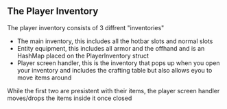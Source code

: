## The Player Inventory
The player inventory consists of 3 diffrent "inventories"
 - The main inventory, this includes all the hotbar slots and normal slots
 - Entity equipment, this includes all armor and the offhand and is an HashMap placed on the PlayerInventory struct
 - Player screen handler, this is the inventory that pops up when you open your inventory and includes the crafting table but also allows eyou to move items around

 While the first two are presistent with their items, the player screen handler moves/drops the items inside it once closed









